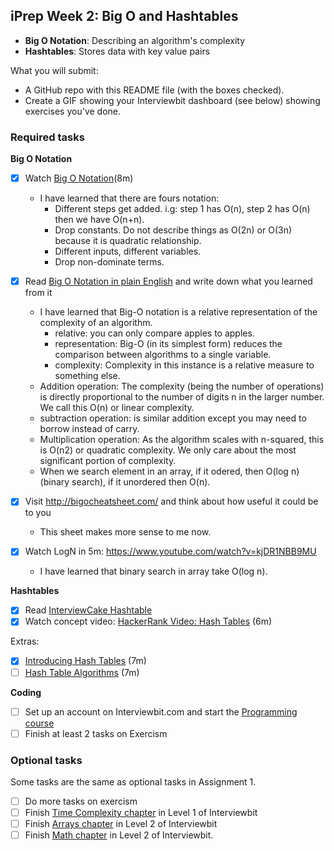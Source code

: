 ## iPrep Week 2: Big O and Hashtables

* **Big O Notation**: Describing an algorithm's complexity
* **Hashtables**: Stores data with key value pairs

What you will submit:
- A GitHub repo with this README file (with the boxes checked).
- Create a GIF showing your Interviewbit dashboard (see below) showing exercises you've done.

### Required tasks

**Big O Notation**

- [x] Watch [Big O Notation](https://www.youtube.com/watch?v=v4cd1O4zkGw)(8m)
  - I have learned that there are fours notation:
    * Different steps get added. i.g: step 1 has O(n), step 2 has O(n) then we have O(n+n).
    * Drop constants. Do not describe things as O(2n) or O(3n) because it is quadratic relationship.
    * Different inputs, different variables.
    * Drop non-dominate terms.
- [x] Read [Big O Notation in plain English](http://stackoverflow.com/questions/487258/what-is-a-plain-english-explanation-of-big-o-notation) and write down what you learned from it
  - I have learned that Big-O notation is a relative representation of the complexity of an algorithm.
     * relative: you can only compare apples to apples. 
     * representation: Big-O (in its simplest form) reduces the comparison between algorithms to a single variable.
     * complexity: Complexity in this instance is a relative measure to something else.
  - Addition operation: The complexity (being the number of operations) is directly proportional to the number of digits n in the larger number. We call this O(n) or linear complexity.
  - subtraction operation: is similar addition except you may need to borrow instead of carry.
  - Multiplication operation: As the algorithm scales with n-squared, this is O(n2) or quadratic complexity.
    We only care about the most significant portion of complexity.
  - When we search element in an array, if it odered, then O(log n) (binary search), if it unordered then O(n).
 
- [x] Visit http://bigocheatsheet.com/ and think about how useful it could be to you
  - This sheet makes more sense to me now.
- [x] Watch LogN in 5m: https://www.youtube.com/watch?v=kjDR1NBB9MU
  - I have learned that binary search in array take O(log n).
  
**Hashtables**

- [x] Read [InterviewCake Hashtable](https://www.interviewcake.com/concept/java/hash-map?)
- [x] Watch concept video: [HackerRank Video: Hash Tables](https://www.youtube.com/watch?v=shs0KM3wKv8) (6m)

Extras: 
- [x] [Introducing Hash Tables](https://www.youtube.com/watch?v=MfhjkfocRR0) (7m)
- [ ] [Hash Table Algorithms](https://www.youtube.com/watch?v=Ke_tII6Y0GE) (7m)

**Coding**

- [ ] Set up an account on Interviewbit.com and start the [Programming course](https://www.interviewbit.com/courses/programming/)
- [ ] Finish at least 2 tasks on Exercism

### Optional tasks

Some tasks are the same as optional tasks in Assignment 1.

- [ ] Do more tasks on exercism
- [ ] Finish [Time Complexity chapter](https://www.interviewbit.com/courses/programming/topics/time-complexity) in Level 1 of Interviewbit
- [ ] Finish [Arrays chapter]((https://www.interviewbit.com/courses/programming/topics/arrays/)) in Level 2 of Interviewbit
- [ ] Finish [Math chapter](https://www.interviewbit.com/courses/programming/topics/math/) in Level 2 of Interviewbit.
